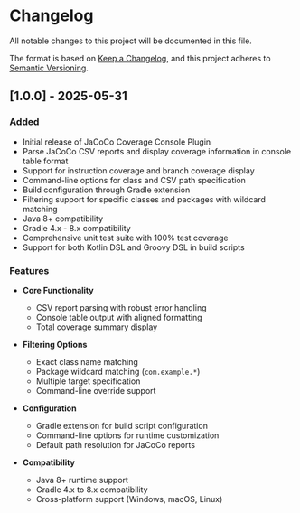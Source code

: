 # Changelog

All notable changes to this project will be documented in this file.

The format is based on [Keep a Changelog](https://keepachangelog.com/en/1.0.0/),
and this project adheres to [Semantic Versioning](https://semver.org/spec/v2.0.0.html).

## [1.0.0] - 2025-05-31

### Added
- Initial release of JaCoCo Coverage Console Plugin
- Parse JaCoCo CSV reports and display coverage information in console table format
- Support for instruction coverage and branch coverage display
- Command-line options for class and CSV path specification
- Build configuration through Gradle extension
- Filtering support for specific classes and packages with wildcard matching
- Java 8+ compatibility
- Gradle 4.x - 8.x compatibility
- Comprehensive unit test suite with 100% test coverage
- Support for both Kotlin DSL and Groovy DSL in build scripts

### Features
- **Core Functionality**
  - CSV report parsing with robust error handling
  - Console table output with aligned formatting
  - Total coverage summary display
  
- **Filtering Options**
  - Exact class name matching
  - Package wildcard matching (`com.example.*`)
  - Multiple target specification
  - Command-line override support
  
- **Configuration**
  - Gradle extension for build script configuration
  - Command-line options for runtime customization
  - Default path resolution for JaCoCo reports
  
- **Compatibility**
  - Java 8+ runtime support
  - Gradle 4.x to 8.x compatibility
  - Cross-platform support (Windows, macOS, Linux)